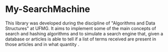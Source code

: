 # My-SearchMachine
This library was developed during the discipline of "Algorithms and Data Structures" at UFMG. It aims to implement some of the main concepts of search and hashing algorithms and to simulate a search engine that, given a database or articles is able to tell if a list of terms received are present in those articles and in what quantity . 
